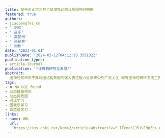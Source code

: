 ```yaml
---
title: 基于对比学习的全局增强动态异质图神经网络
featured: true
authors:
- jiaopengfei_cn
- ' 刘欢'
- ' 吕乐'
- ' 高梦州'
- ' 张纪林'
- ' 刘栋'
date: '2023-01-01'
publishDate: '2024-03-12T04:12:18.355102Z'
publication_types:
- article-journal
publication: '*计算机研究与发展*'
abstract: 
  图神经网络由于其对图结构数据的强大表征能力近年来受到广泛关注.现有图神经网络方法主要建模静态同质图数据，然而现实世界复杂系统往往包含多类型动态演化的实体及关系，此类复杂系统更适合建模为动态异质图.目前，动态异质图表示学习方法主要集中于半监督学习范式，其存在监督信息昂贵和泛化性较差等问题.针对以上问题，提出了一种基于对比学习的全局增强动态异质图神经网络.具体地，所提网络首先通过异质层次化注意力机制根据历史信息来生成未来的邻近性保持的节点表示，然后通过对比学习最大化局部节点表示和全局图表示的互信息来丰富节点表示中的全局语义信息.实验结果表明，提出的自监督动态异质图表示学习方法在多个真实世界数据集的链路预测任务上的AUC指标平均提升了3.95%.
tags:
- ⛔ No DOI found
- 动态链路预测
- 动态异质图
- 对比学习
- 图表示学习
- 自监督学习
links:
- name: URL
  url: 
    https://kns.cnki.net/kcms2/article/abstract?v=Y_ITemen1J5iVFMpZhs_qoGI5GwPvS9GX2xNinlD9AIFSL-TfoCNFHtgWP9Ha4Ec9TefMTe57_xl_WqnSqBAIq1K831B59W7wSFPKAb0uq_7Kps5BxauGxEfsCEZXpfk_ppfUwaYWhnSo9jkzjCAUQ==&uniplatform=NZKPT&language=CHS
---
```

